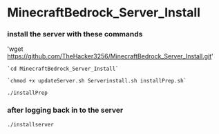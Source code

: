 # MinecraftBedrock_Server_Install

### install the server with these commands
'wget https://github.com/TheHacker3256/MinecraftBedrock_Server_Install.git'
```
`cd MinecraftBedrock_Server_Install`
```

```
`chmod +x updateServer.sh Serverinstall.sh installPrep.sh`
```

`./installPrep`

### after logging back in to the server

`./installserver`
